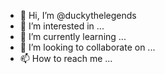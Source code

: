 - 👋 Hi, I’m @duckythelegends
- 👀 I’m interested in ...
- 🌱 I’m currently learning ...
- 💞️ I’m looking to collaborate on ...
- 📫 How to reach me ...

<!---
duckythelegends/duckythelegends is a ✨ special ✨ repository because its `README.md` (this file) appears on your GitHub profile.
You can click the Preview link to take a look at your changes.
--->
